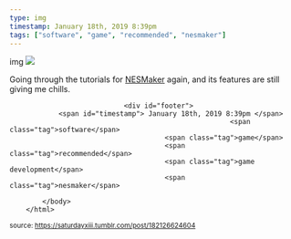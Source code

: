 ```yaml
---
type: img
timestamp: January 18th, 2019 8:39pm
tags: ["software", "game", "recommended", "nesmaker"]
---
```

img
<img src="https://saturdayxiii.github.io/media/182126624604.gif"/>
                                                                                          
Going through the tutorials for <a href="http://www.thenew8bitheroes.com" target="_blank">NESMaker</a> again, and its features are still giving me chills.
 
                                    
                
                
                
                
                                <div id="footer">
                <span id="timestamp"> January 18th, 2019 8:39pm </span>
                                                          <span class="tag">software</span>
                                          <span class="tag">game</span>
                                          <span class="tag">recommended</span>
                                          <span class="tag">game development</span>
                                          <span class="tag">nesmaker</span>
                                                    
            </body>
        </html>

        
<small>source: https://saturdayxiii.tumblr.com/post/182126624604</small>